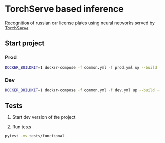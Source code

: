 # TorchServe based inference

Recognition of russian car license plates using neural networks served by [TorchServe](https://pytorch.org/serve/).

## Start project

### Prod

```bash
DOCKER_BUILDKIT=1 docker-compose -f common.yml -f prod.yml up --build --force-recreate
```

### Dev

```bash
DOCKER_BUILDKIT=1 docker-compose -f common.yml -f dev.yml up --build --force-recreate
```

## Tests

1. Start dev version of the project

2. Run tests

```bash
pytest -vv tests/functional
```
